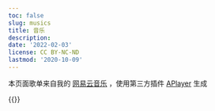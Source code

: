 ```yaml
---
toc: false
slug: musics
title: 音乐
description: 
date: '2022-02-03'
license: CC BY-NC-ND
lastmod: '2020-10-09'
---
```


本页面歌单来自我的 [网易云音乐](https://music.163.com/#/user/home?id=47002864) ，使用第三方插件 [APlayer](https://aplayer.js.org/) 生成

{{<meting server="netease" type="playlist" id="7018018656">}}


